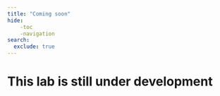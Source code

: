 ```yaml
---
title: "Coming soon"
hide:
    -toc
    -navigation
search:
  exclude: true
---
```




# This lab is still under development